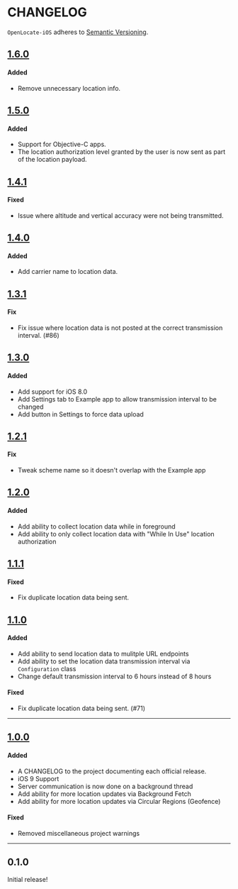 # CHANGELOG

`OpenLocate-iOS` adheres to [Semantic Versioning](http://semver.org/).

## [1.6.0](https://github.com/OpenLocate/openlocate-ios/tag/1.6.0)

#### Added

- Remove unnecessary location info.

## [1.5.0](https://github.com/OpenLocate/openlocate-ios/tag/1.5.0)

#### Added

- Support for Objective-C apps.
- The location authorization level granted by the user is now sent as part of the location payload.

## [1.4.1](https://github.com/OpenLocate/openlocate-ios/tag/1.4.1)

#### Fixed

- Issue where altitude and vertical accuracy were not being transmitted.

## [1.4.0](https://github.com/OpenLocate/openlocate-ios/tag/1.4.0)

#### Added

- Add carrier name to location data.

## [1.3.1](https://github.com/OpenLocate/openlocate-ios/tag/1.3.1)

#### Fix

- Fix issue where location data is not posted at the correct transmission interval. (#86)

## [1.3.0](https://github.com/OpenLocate/openlocate-ios/tag/1.3.0)

#### Added

- Add support for iOS 8.0
- Add Settings tab to Example app to allow transmission interval to be changed
- Add button in Settings to force data upload

## [1.2.1](https://github.com/OpenLocate/openlocate-ios/tag/1.2.1)

#### Fix

- Tweak scheme name so it doesn't overlap with the Example app

## [1.2.0](https://github.com/OpenLocate/openlocate-ios/tag/1.2.0)

#### Added

- Add ability to collect location data while in foreground
- Add ability to only collect location data with "While In Use" location authorization

## [1.1.1](https://github.com/OpenLocate/openlocate-ios/tag/1.1.1)

#### Fixed

- Fix duplicate location data being sent.

## [1.1.0](https://github.com/OpenLocate/openlocate-ios/tag/1.1.0)

#### Added

- Add ability to send location data to mulitple URL endpoints
- Add ability to set the location data transmission interval via `Configuration` class
- Change default transmission interval to 6 hours instead of 8 hours

#### Fixed

- Fix duplicate location data being sent. (#71)

---

## [1.0.0](https://github.com/OpenLocate/openlocate-ios/tag/1.0.0)

#### Added

- A CHANGELOG to the project documenting each official release.
- iOS 9 Support
- Server communication is now done on a background thread
- Add ability for more location updates via Background Fetch
- Add ability for more location updates via Circular Regions (Geofence)

#### Fixed

- Removed miscellaneous project warnings

---

## 0.1.0

Initial release!
